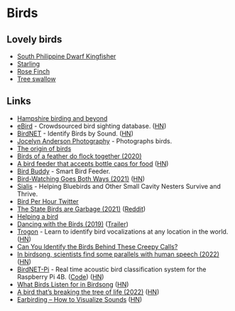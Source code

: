 # Birds

## Lovely birds

- [South Philippine Dwarf Kingfisher](https://twitter.com/StrangeFactoid/status/1326766923703586822)
- [Starling](https://twitter.com/SketchesbyBoze/status/1366937615723864066)
- [Rose Finch](https://twitter.com/Iconawrites/status/1384958351294046208)
- [Tree swallow](https://twitter.com/GlenGrambo/status/1395550872680153089)

## Links

- [Hampshire birding and beyond](http://hampshirebirding.blogspot.com/)
- [eBird](https://ebird.org/home) - Crowdsourced bird sighting database. ([HN](https://news.ycombinator.com/item?id=24989094))
- [BirdNET](https://birdnet.cornell.edu/) - Identify Birds by Sound. ([HN](https://news.ycombinator.com/item?id=27929150))
- [Jocelyn Anderson Photography](https://jocelynandersonphotographyshop.com/) - Photographs birds.
- [The origin of birds](https://evolution.berkeley.edu/evolibrary/article/evograms_06)
- [Birds of a feather do flock together (2020)](https://phys.org/news/2020-11-birds-feather-flock.html)
- [A bird feeder that accepts bottle caps for food](https://www.boredpanda.com/magpies-recycling-machine-bottle-caps/) ([HN](https://news.ycombinator.com/item?id=25180662))
- [Bird Buddy](https://mybirdbuddy.com/) - Smart Bird Feeder.
- [Bird-Watching Goes Both Ways (2021)](https://www.altaonline.com/dispatches/a34762846/los-angeles-bird-watching-jason-g-goldman/) ([HN](https://news.ycombinator.com/item?id=26230862))
- [Sialis](http://www.sialis.org/index.html) - Helping Bluebirds and Other Small Cavity Nesters Survive and Thrive.
- [Bird Per Hour Twitter](https://twitter.com/BirdPerHour)
- [The State Birds are Garbage (2021)](https://www.youtube.com/watch?v=JAZI5GcPm8c) ([Reddit](https://www.reddit.com/r/videos/comments/lw4xtq/the_state_birds_are_garbage/))
- [Helping a bird](https://twitter.com/Fizzygrrl/status/1370209351344922626)
- [Dancing with the Birds (2019)](https://letterboxd.com/film/dancing-with-the-birds/) ([Trailer](https://www.youtube.com/watch?v=i6po8dWuvCI))
- [Trogon](https://trogon.onrender.com/) - Learn to identify bird vocalizations at any location in the world. ([HN](https://news.ycombinator.com/item?id=28059763))
- [Can You Identify the Birds Behind These Creepy Calls?](https://www.audubon.org/news/can-you-identify-birds-behind-these-creepy-calls)
- [In birdsong, scientists find some parallels with human speech (2022)](https://www.smithsonianmag.com/science-nature/do-birds-have-language-180979629/) ([HN](https://news.ycombinator.com/item?id=30669789))
- [BirdNET-Pi](https://birdnetpi.com/) - Real time acoustic bird classification system for the Raspberry Pi 4B. ([Code](https://github.com/mcguirepr89/BirdNET-Pi)) ([HN](https://news.ycombinator.com/item?id=31072485))
- [What Birds Listen for in Birdsong](https://www.scientificamerican.com/article/what-birds-really-listen-for-in-birdsong-its-not-what-you-think/) ([HN](https://news.ycombinator.com/item?id=31233473))
- [A bird that’s breaking the tree of life (2022)](https://www.newyorker.com/science/elements/the-bizarre-bird-thats-breaking-the-tree-of-life) ([HN](https://news.ycombinator.com/item?id=32191236))
- [Earbirding – How to Visualize Sounds](http://earbirding.com/blog/specs) ([HN](https://news.ycombinator.com/item?id=32376943))
